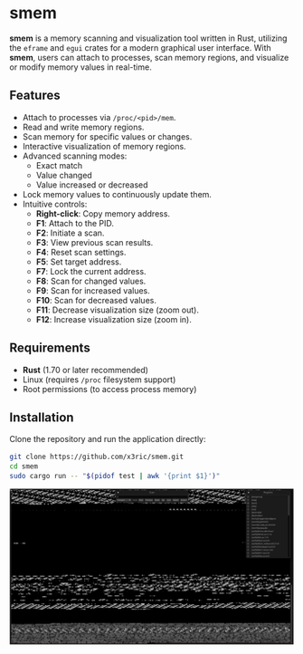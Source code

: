 # smem

**smem** is a memory scanning and visualization tool written in Rust, utilizing the `eframe` and `egui` crates for a modern graphical user interface. With **smem**, users can attach to processes, scan memory regions, and visualize or modify memory values in real-time.

## Features

- Attach to processes via `/proc/<pid>/mem`.
- Read and write memory regions.
- Scan memory for specific values or changes.
- Interactive visualization of memory regions.
- Advanced scanning modes:
  - Exact match
  - Value changed
  - Value increased or decreased
- Lock memory values to continuously update them.
- Intuitive controls:
  - **Right-click**: Copy memory address.
  - **F1**: Attach to the PID.
  - **F2**: Initiate a scan.
  - **F3**: View previous scan results.
  - **F4**: Reset scan settings.
  - **F5**: Set target address.
  - **F7**: Lock the current address.
  - **F8**: Scan for changed values.
  - **F9**: Scan for increased values.
  - **F10**: Scan for decreased values.
  - **F11**: Decrease visualization size (zoom out).
  - **F12**: Increase visualization size (zoom in).

## Requirements

- **Rust** (1.70 or later recommended)
- Linux (requires `/proc` filesystem support)
- Root permissions (to access process memory)

## Installation

Clone the repository and run the application directly:

```bash
git clone https://github.com/x3ric/smem.git
cd smem
sudo cargo run -- "$(pidof test | awk '{print $1}')"
```

![Image](./img.png)
